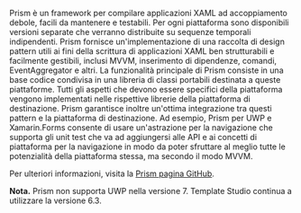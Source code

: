 ﻿Prism è un framework per compilare applicazioni XAML ad accoppiamento debole, facili da mantenere e testabili. Per ogni piattaforma sono disponibili versioni separate che verranno distribuite su sequenze temporali indipendenti. Prism fornisce un'implementazione di una raccolta di design pattern utili ai fini della scrittura di applicazioni XAML ben strutturabili e facilmente gestibili, inclusi MVVM, inserimento di dipendenze, comandi, EventAggregator e altri. La funzionalità principale di Prism consiste in una base codice condivisa in una libreria di classi portabili destinata a queste piattaforme. Tutti gli aspetti che devono essere specifici della piattaforma vengono implementati nelle rispettive librerie della piattaforma di destinazione. Prism garantisce inoltre un'ottima integrazione tra questi pattern e la piattaforma di destinazione. Ad esempio, Prism per UWP e Xamarin.Forms consente di usare un'astrazione per la navigazione che supporta gli unit test che va ad aggiungersi alle API e ai concetti di piattaforma per la navigazione in modo da poter sfruttare al meglio tutte le potenzialità della piattaforma stessa, ma secondo il modo MVVM.

Per ulteriori informazioni, visita la [Prism pagina GitHub](https://github.com/PrismLibrary/Prism).

**Nota.** Prism non supporta UWP nella versione 7. Template Studio continua a utilizzare la versione 6.3.
